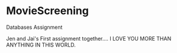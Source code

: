# MovieScreening
Databases Assignment

Jen and Jai's First assignment together.... I LOVE YOU MORE THAN ANYTHING IN THIS WORLD.
